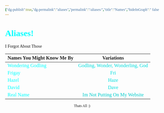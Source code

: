```yaml
---
{"dg-publish":true,"dg-permalink":"aliases","permalink":"/aliases/","title":"Names","hideInGraph":" false","tags":["Tagless"],"dgShowLocalGraph":null,"dgShowToc":true}
---
```


<style id="Force_Custom_Fonts" type="text/css">@font-face{font-style:normal;font-family:"Merriweather";src:local("Merriweather")}@font-face{font-style:bolder;font-family:"Merriweather";src:local("Merriweather")}@font-face{font-style:normal;font-family:"Merriweather";src:local("Merriweather");unicode-range:U+0-FF,U+2E80-9FFF,U+F900-FAFF,U+FE30-FE4F,U+20000-2FA1F}@font-face{font-style:bolder;font-family:"Merriweather";src:local("Merriweather");unicode-range:U+0-FF,U+2E80-9FFF,U+F900-FAFF,U+FE30-FE4F,U+20000-2FA1F}@font-face{font-style:normal;font-family:"Merriweather";src:local("Merriweather");unicode-range:U+0-FF}@font-face{font-style:bolder;font-family:"Merriweather";src:local("Merriweather");unicode-range:U+0-FF}:not(pre):not(code):not(textarea):not(tt):not(kbd):not(samp):not(var){font-family:"Merriweather"!important}pre,code,textarea,tt,kbd,samp,var{font-family:monospace!important}pre *,code *,textarea *,tt *,kbd *,samp *,var *{font-family:monospace!important}</style>

# <span style="color:#00FFFF">Aliases!</span>
I Forgot About Those


| Names You Might Know Me By |          Variations          |
| -------------------------- |:----------------------------:|
| <span style="color:#00FFFF">Wondering Godling</span>          | <span style="color:#00DDDD">Godling, Wonder, Wonderling, God</span>  |
| <span style="color:#00FFFF">Frigay</span>                     |             <span style="color:#00DDDD">Fri</span>              |
| <span style="color:#00FFFF">Hazel</span>                      |             <span style="color:#00DDDD">Haze</span>             |
| <span style="color:#00FFFF">David</span>                      |             <span style="color:#00DDDD">Dave</span>             |
| <span style="color:#00FFFF">Real Name</span>                  | <span style="color:#00CCCC">Im Not Putting On My Website</span> |











<center><sub>Thats All  :)</sub></center>


<script src="https://utteranc.es/client.js"
        repo="WonderingGodling/My-Mind-Space"
        issue-term="title"
        theme="preferred-color-scheme"
        crossorigin="anonymous"
        async>
</script>